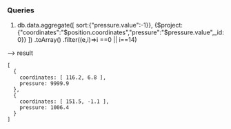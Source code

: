 ### Queries

1. db.data.aggregate([
  sort:{"pressure.value":-1}},
  {$project:{"coordinates":"$position.coordinates","pressure":"$pressure.value",_id:0}}
  ])
  .toArray()
  .filter((e,i)=>i ==0 || i==14)


--> result

```
[
  {
    coordinates: [ 116.2, 6.8 ],
    pressure: 9999.9
  },
  {
    coordinates: [ 151.5, -1.1 ],
    pressure: 1006.4
  }
]

```
